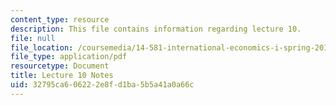```yaml
---
content_type: resource
description: This file contains information regarding lecture 10.
file: null
file_location: /coursemedia/14-581-international-economics-i-spring-2013/32795ca606222e8fd1ba5b5a41a0a66c_MIT14_581S13_classnotes10.pdf
file_type: application/pdf
resourcetype: Document
title: Lecture 10 Notes
uid: 32795ca6-0622-2e8f-d1ba-5b5a41a0a66c
---
```

